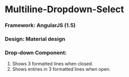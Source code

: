 # Multiline-Dropdown-Select

### Framework: AngularJS (1.5) 
### Design: Material design 

### Drop-down Component: 
1. Shows 3 formatted lines when closed. 
2. Shows entries in 3 formatted lines when open. 
